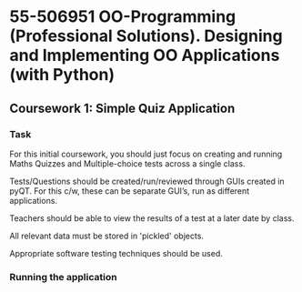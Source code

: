 # 55-506951 OO-Programming (Professional Solutions). Designing and Implementing OO Applications (with Python) 
## Coursework 1: Simple Quiz Application 


### Task
For this initial coursework, you should just focus on creating and running Maths Quizzes and Multiple-choice tests across a single class.

Tests/Questions should be created/run/reviewed through GUIs created in pyQT. For this c/w, these can be separate GUI’s, run as different applications.

Teachers should be able to view the results of a test at a later date by class.

All relevant data must be stored in 'pickled' objects.

Appropriate software testing techniques should be used.

### Running the application